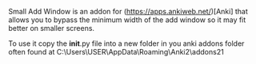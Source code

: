 Small Add Window is an addon for (https://apps.ankiweb.net/)[Anki] that allows you to bypass the minimum width of the add window so it may fit better on smaller screens. 

To use it copy the __init__.py file into a new folder in you anki addons folder often found at C:\Users\USER\AppData\Roaming\Anki2\addons21
